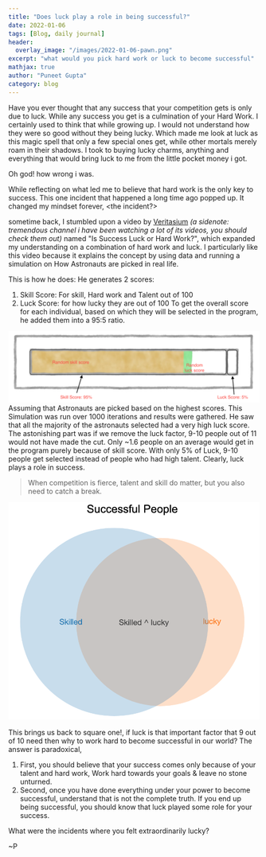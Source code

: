 ```yaml
---
title: "Does luck play a role in being successful?"
date: 2022-01-06
tags: [Blog, daily journal]
header:
  overlay_image: "/images/2022-01-06-pawn.png"
excerpt: "what would you pick hard work or luck to become successful"
mathjax: true
author: "Puneet Gupta"
category: blog
---
```


Have you ever thought that any success that your competition gets is only due to luck. While any success you get is a culmination of your Hard Work. I certainly used to think that while growing up. I would not understand how they were so good without they being lucky. Which made me look at luck as this magic spell that only a few special ones get, while other mortals merely roam in their shadows. I took to buying lucky charms, anything and everything that would bring luck to me from the little pocket money i got.

Oh god! how wrong i was.

While reflecting on what led me to believe that hard work is the only key to success. This one incident that  happened a long time ago popped up. It changed  my mindset forever, <the incident?>


sometime back, I stumbled upon a video by [Veritasium](https://www.youtube.com/channel/UCHnyfMqiRRG1u-2MsSQLbXA) *(a sidenote: tremendous channel i have been watching a lot of its videos, you should check them out)* named "Is Success Luck or Hard Work?", which expanded my understanding on a combination of hard work and luck. I particularly like this video because it explains the concept by using data and running a simulation on How Astronauts are picked in real life.

This is how he does:
He generates 2 scores:
1. Skill Score: For skill, Hard work and Talent out of 100
2. Luck Score: for how lucky they are out of 100
To get the overall score for each individual, based on which they will be selected in the program, he added them into a 95:5 ratio.

![Score calculation](/images/2022-01-06-score.png)
Assuming that Astronauts are picked based on the highest scores. This Simulation was run over 1000 iterations and results were gathered. He saw that all the majority of the astronauts selected had a very high luck score. The astonishing part was if we remove the luck factor, 9-10 people out of 11 would not have made the cut. Only ~1.6 people on an average would get in the program purely because of skill score. With only 5% of Luck, 9-10 people get selected instead of people who had high talent. Clearly, luck plays a role in success.
>When competition is fierce, talent and skill do matter, but you also need to catch a break.

![Intersection](/images/2022-01-06-graph_skilled.png)

This brings us back to square one!, if luck is that important factor that 9 out of 10 need then why to work hard to become successful in our world?
The answer is paradoxical,

1. First, you should believe that your success comes only because of your talent and hard work, Work hard towards your goals & leave no stone unturned.
2. Second, once you have done everything under your power to become successful, understand that is not the complete truth. If you end up being successful, you should know that luck played some role for your success.

What were the incidents where you felt extraordinarily lucky?

~P
